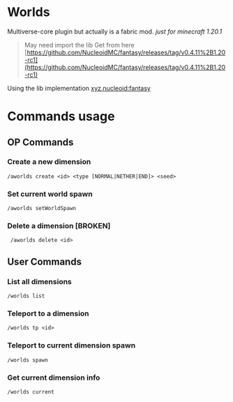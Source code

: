 # Worlds
Multiverse-core plugin but actually is a fabric mod.
*just for minecraft 1.20.1*

> May need import the lib
Get from here [https://github.com/NucleoidMC/fantasy/releases/tag/v0.4.11%2B1.20-rc1](https://github.com/NucleoidMC/fantasy/releases/tag/v0.4.11%2B1.20-rc1)

Using the lib implementation [xyz.nucleoid:fantasy](https://github.com/NucleoidMC/fantasy)


# Commands usage

## OP Commands
### Create a new dimension
``
/aworlds create <id> <type [NORMAL|NETHER|END]> <seed>
``

### Set current world spawn
``
/aworlds setWorldSpawn
``

### Delete a dimension [BROKEN]
`` 
/aworlds delete <id>
``

## User Commands
### List all dimensions
``
/worlds list
``

### Teleport to a dimension
``
/worlds tp <id>
``

### Teleport to current dimension spawn
``
/worlds spawn
``

### Get current dimension info
``
/worlds current
``